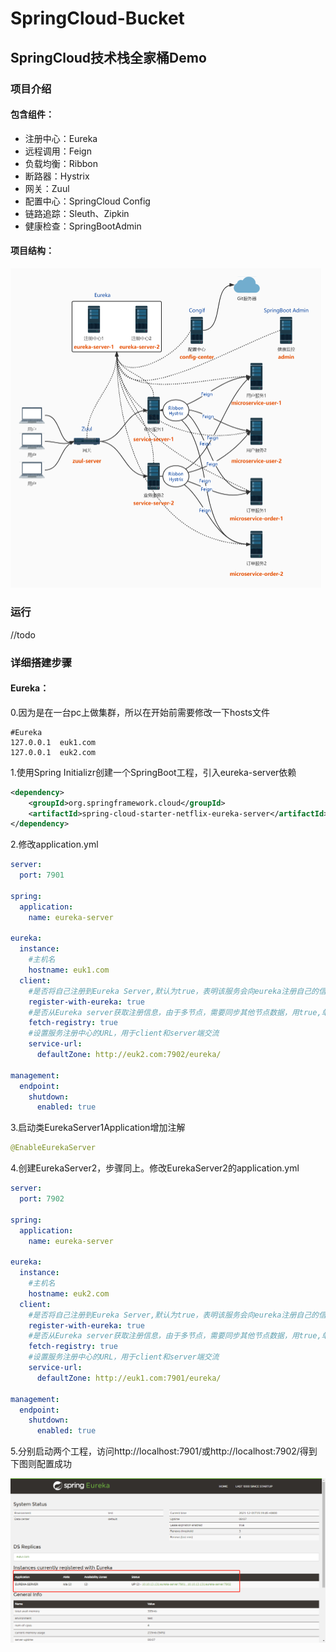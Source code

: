 # SpringCloud-Bucket
## SpringCloud技术栈全家桶Demo

### 项目介绍

#### 包含组件：

- 注册中心：Eureka
- 远程调用：Feign
- 负载均衡：Ribbon
- 断路器：Hystrix
- 网关：Zuul
- 配置中心：SpringCloud Config
- 链路追踪：Sleuth、Zipkin
- 健康检查：SpringBootAdmin

#### 项目结构：

<img src="./doc_img/项目结构.jpg" alt="项目结构" style="zoom: 50%;" />



### 运行

//todo



### 详细搭建步骤

#### Eureka：

0.因为是在一台pc上做集群，所以在开始前需要修改一下hosts文件

```
#Eureka
127.0.0.1  euk1.com
127.0.0.1  euk2.com
```

1.使用Spring Initializr创建一个SpringBoot工程，引入eureka-server依赖

```xml
<dependency>
	<groupId>org.springframework.cloud</groupId>
	<artifactId>spring-cloud-starter-netflix-eureka-server</artifactId>
</dependency>
```

2.修改application.yml

```yaml
server:
  port: 7901

spring:
  application:
    name: eureka-server

eureka:
  instance:
    #主机名
    hostname: euk1.com
  client:
    #是否将自己注册到Eureka Server,默认为true，表明该服务会向eureka注册自己的信息,单节点则false
    register-with-eureka: true
    #是否从Eureka server获取注册信息，由于多节点，需要同步其他节点数据，用true,单节点则false
    fetch-registry: true
    #设置服务注册中心的URL，用于client和server端交流
    service-url:
      defaultZone: http://euk2.com:7902/eureka/

management:
  endpoint:
    shutdown:
      enabled: true
```

3.启动类EurekaServer1Application增加注解

```java
@EnableEurekaServer
```

4.创建EurekaServer2，步骤同上。修改EurekaServer2的application.yml

```yml
server:
  port: 7902

spring:
  application:
    name: eureka-server

eureka:
  instance:
    #主机名
    hostname: euk2.com
  client:
    #是否将自己注册到Eureka Server,默认为true，表明该服务会向eureka注册自己的信息,单节点则false
    register-with-eureka: true
    #是否从Eureka server获取注册信息，由于多节点，需要同步其他节点数据，用true,单节点则false
    fetch-registry: true
    #设置服务注册中心的URL，用于client和server端交流
    service-url:
      defaultZone: http://euk1.com:7901/eureka/

management:
  endpoint:
    shutdown:
      enabled: true
```

5.分别启动两个工程，访问http://localhost:7901/或http://localhost:7902/得到下图则配置成功

![Eureka](./doc_img/Eureka.jpg)





